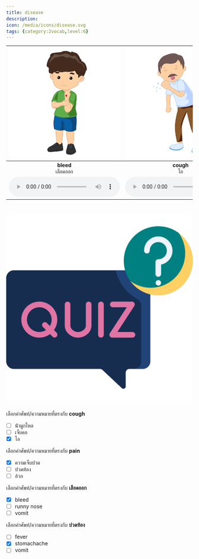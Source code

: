 ```yaml
---
title: disease
description: 
icon: /media/icons/disease.svg
tags: {category:2vocab,level:6}
---
```


<div class="carrousel">


|![](/media/img/disease/bleed.svg)|![](/media/img/disease/cough.svg)|![](/media/img/disease/stomachache.svg)|![](/media/img/disease/sneeze.svg)|![](/media/img/disease/fever.svg)|![](/media/img/disease/pain.svg)|![](/media/img/disease/vomit.svg)|![](/media/img/disease/runny&#x20;nose.svg)|![](/media/img/disease/backache.svg)|![](/media/img/disease/headaches.svg)|![](/media/img/disease/sore&#x20;throat.svg)|![](/media/img/disease/hurt.svg)|
| :----: | :----: | :----: | :----: | :----: | :----: | :----: | :----: | :----: | :----: | :----: | :----: |
|**bleed**<br>เลือดออก|**cough**<br>ไอ|**stomachache**<br>ปวดท้อง|**sneeze**<br>จาม|**fever**<br>ไข้|**pain**<br>ความเจ็บปวด|**vomit**<br>อ้วก|**runny nose**<br>น้ํามูกไหล|**backache**<br>ปวดหลัง|**headaches**<br>ปวดหัว|**sore throat**<br>เจ็บคอ|**hurt**<br>เจ็บ|
|![](/media/audio/bleed.mp3)|![](/media/audio/cough.mp3)|![](/media/audio/stomachache.mp3)|![](/media/audio/sneeze.mp3)|![](/media/audio/fever.mp3)|![](/media/audio/pain.mp3)|![](/media/audio/vomit.mp3)|![](/media/audio/runny&#x20;nose.mp3)|![](/media/audio/backache.mp3)|![](/media/audio/headaches.mp3)|![](/media/audio/sore&#x20;throat.mp3)|![](/media/audio/hurt.mp3)|

</div>



# ![icon](/media/icons/quiz.svg) 


 เลือกคำศัพท์/ความหมายที่ตรงกับ **cough**
 - [ ] น้ํามูกไหล
 - [ ] เจ็บคอ
 - [x] ไอ

 เลือกคำศัพท์/ความหมายที่ตรงกับ **pain**
 - [x] ความเจ็บปวด
 - [ ] ปวดท้อง
 - [ ] อ้วก

 เลือกคำศัพท์/ความหมายที่ตรงกับ **เลือดออก**
 - [x] bleed
 - [ ] runny nose
 - [ ] vomit

 เลือกคำศัพท์/ความหมายที่ตรงกับ **ปวดท้อง**
 - [ ] fever
 - [x] stomachache
 - [ ] vomit
